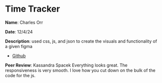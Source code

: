 # Time Tracker

**Name**: Charles Orr

**Date**: 12/4/24

**Description**: used css, js, and json to create the visuals and functionality of a given figma

- [Github](https://github.com/HalfwitGoldfish/time-tracking-dashboard-main)

**Peer Review**: Kassandra Spacek Everything looks great. The responsiveness is very smooth. I love how you cut down on the bulk of the code for the js.
